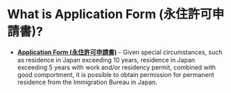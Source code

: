 # What is Application Form (永住許可申請書)?

- __<span style="color:#938220">[Application Form (永住許可申請書)](https://www.moj.go.jp/isa/content/930002835.pdf)__</span> - Given special circumstances, such as residence in Japan exceeding 10 years, residence in Japan exceeding 5 years with work and/or residency permit, combined with good comportment, it is possible to obtain permission for permanent residence from the Immigration Bureau in Japan.
